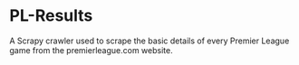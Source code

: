 PL-Results
==========

A Scrapy crawler used to scrape the basic details of every Premier League game from the premierleague.com website.
